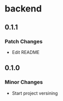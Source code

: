 # backend

## 0.1.1

### Patch Changes

- Edit README

## 0.1.0

### Minor Changes

- Start project versining
